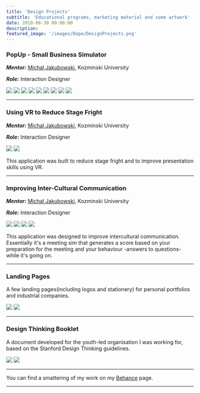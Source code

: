 ```yaml
---
title: 'Design Projects'
subtitle: 'Educational programs, marketing material and some artwork'
date: 2018-06-30 00:00:00
description:
featured_image: '/images/Dope/DesignProjects.png'
---
```


### PopUp - Small Business Simulator

***Mentor:*** [Michal Jakubowski](https://about.me/michaljakubowski), Kozminski University

***Role:*** Interaction Designer

<div class="gallery" data-columns="3">
	<img src="/images/PopUp/Welcome.png">
	<img src="/images/PopUp/MainScreen.png">
	<img src="/images/PopUp/Login.png">
	<img src="/images/PopUp/LocationSelection.png">
	<img src="/images/PopUp/Personal.png">
	<img src="/images/PopUp/Product.png">
	<img src="/images/PopUp/SelectedLocation.png">
	<img src="/images/PopUp/Calendar1.png">
	<img src="/images/PopUp/Reports.png">
</div>

***
### Using VR to Reduce Stage Fright

***Mentor:*** [Michal Jakubowski](https://about.me/michaljakubowski), Kozminski University

***Role:*** Interaction Designer

<div class="gallery" data-columns="2">
	<img src="/images/VR.png">
	<img src="/images/VR-4.png">
</div>

This application was built to reduce stage fright and to improve presentation skills using VR.

***

### Improving Inter-Cultural Communication

***Mentor:*** [Michal Jakubowski](https://about.me/michaljakubowski), Kozminski University

***Role:*** Interaction Designer

<div class="gallery" data-columns="2">
	<img src="/images/Meeting_Screen.png">
	<img src="/images/Welcome_Screen.png">
	<img src="/images/Punctuality_Screen.png">
	<img src="/images/Info_Screen.png">
</div>

This application was designed to improve intercultural communication. Essentially it's a meeting sim that generates a score based on your preparation for the meeting and your behaviour -answers to questions- while it's going on.

***

### Landing Pages

A few landing pages(including logos and stationery) for personal portfolios and industrial companies.

<div class="gallery" data-columns="2">
	<img src="/images/technocrete.png">
	<img src="/images/abhinav.png">
</div>

***

### Design Thinking Booklet

A document developed for the youth-led organisation I was working for, based on the Stanford Design Thinking guidelines.

<div class="gallery" data-columns="2">
	<img src="/images/design1.jpg">
	<img src="/images/design2.jpg">
</div>

***

You can find a smattering of my work on my [Behance](https://www.behance.net/anupsathya) page.

***
